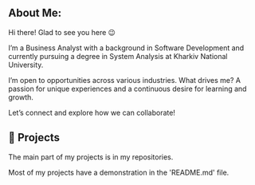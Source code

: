## About Me:
Hi there! Glad to see you here 😉

I’m a Business Analyst with a background in Software Development and currently pursuing a degree in System Analysis at Kharkiv National University.

I’m open to opportunities across various industries. What drives me? A passion for unique experiences and a continuous desire for learning and growth.

Let’s connect and explore how we can collaborate!

## 📀 Projects
The main part of my projects is in my repositories.

Most of my projects have a demonstration in the 'README.md' file.
